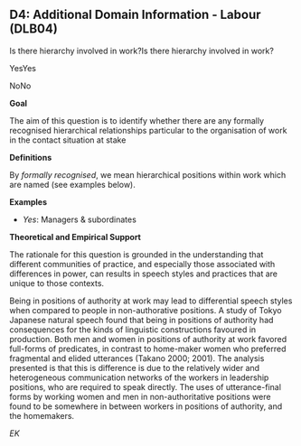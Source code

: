 
## D4: Additional Domain Information - Labour (DLB04)

Is there hierarchy involved in work?Is there hierarchy involved in work?

YesYes

NoNo



**Goal**

The aim of this question is to identify whether there are any formally recognised hierarchical relationships particular to the organisation of work in the contact situation at stake



**Definitions**

By *formally recognised*, we mean hierarchical positions within work which are named (see examples below).



**Examples**

- *Yes*: Managers & subordinates




**Theoretical and Empirical Support**

The rationale for this question is grounded in the understanding that different communities of practice, and especially those associated with differences in power, can results in speech styles and practices that are unique to those contexts.



Being in positions of authority at work may lead to differential speech styles when compared to people in non-authorative positions. A study of Tokyo Japanese natural speech found that being in positions of authority had consequences for the kinds of linguistic constructions favoured in production. Both men and women in positions of authority at work favored full-forms of predicates, in contrast to home-maker women who preferred fragmental and elided utterances (Takano 2000; 2001). The analysis presented is that this is difference is due to the relatively wider and heterogeneous communication networks of the workers in leadership positions, who are required to speak directly. The uses of utterance-final forms by working women and men in non-authoritative positions were found to be somewhere in between workers in positions of authority, and the homemakers.



*EK*
